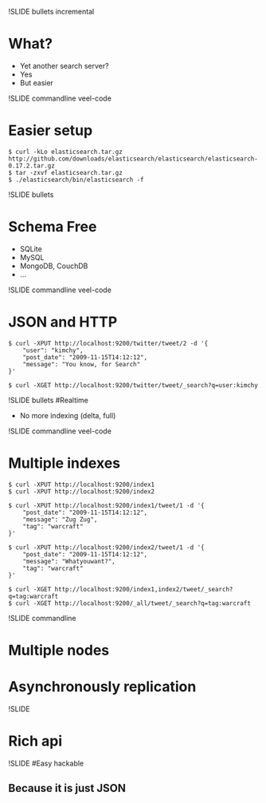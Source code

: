 !SLIDE bullets incremental
# What?
* Yet another search server?
* Yes
* But easier

!SLIDE commandline veel-code
# Easier setup
	$ curl -kLo elasticsearch.tar.gz http://github.com/downloads/elasticsearch/elasticsearch/elasticsearch-0.17.2.tar.gz
	$ tar -zxvf elasticsearch.tar.gz
	$ ./elasticsearch/bin/elasticsearch -f
	
!SLIDE bullets
# Schema Free
* SQLite
* MySQL
* MongoDB, CouchDB
* ...

!SLIDE commandline veel-code
# JSON and HTTP
	
	$ curl -XPUT http://localhost:9200/twitter/tweet/2 -d '{
	    "user": "kimchy",
	    "post_date": "2009-11-15T14:12:12",
	    "message": "You know, for Search"
	}'
	
	$ curl -XGET http://localhost:9200/twitter/tweet/_search?q=user:kimchy
	
!SLIDE bullets
#Realtime
* No more indexing (delta, full)

	
!SLIDE commandline veel-code 
# Multiple indexes

	$ curl -XPUT http://localhost:9200/index1
	$ curl -XPUT http://localhost:9200/index2

	$ curl -XPUT http://localhost:9200/index1/tweet/1 -d '{
	    "post_date": "2009-11-15T14:12:12",
	    "message": "Zug Zug",
	    "tag": "warcraft"
	}'

	$ curl -XPUT http://localhost:9200/index2/tweet/1 -d '{
	    "post_date": "2009-11-15T14:12:12",
	    "message": "Whatyouwant?",
	    "tag": "warcraft"
	}'

	$ curl -XGET http://localhost:9200/index1,index2/tweet/_search?q=tag:warcraft
	$ curl -XGET http://localhost:9200/_all/tweet/_search?q=tag:warcraft
	
!SLIDE commandline
# Multiple nodes
# Asynchronously replication

!SLIDE
# Rich api

!SLIDE
#Easy hackable
## Because it is just JSON